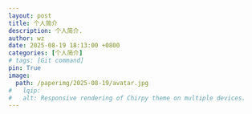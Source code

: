 ```yaml
---
layout: post
title: 个人简介
description: 个人简介.
author: wz
date: 2025-08-19 18:13:00 +0800
categories: [个人简介]
# tags: [Git command]
pin: True
image:
  path: /paperimg/2025-08-19/avatar.jpg
#   lqip: 
#   alt: Responsive rendering of Chirpy theme on multiple devices.
---
```



